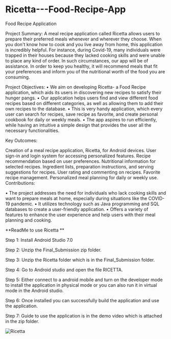 # Ricetta---Food-Recipe-App

Food Recipe Application

Project Summary: A meal recipe application called Ricetta allows users to prepare their preferred meals whenever and wherever they choose. When you don't know how to cook and you live away from home, this application is incredibly helpful. For instance, during Covid-19, many individuals were trapped in their houses because they lacked cooking skills and were unable to place any kind of order. In such circumstances, our app will be of assistance. In order to keep you healthy, it will recommend meals that fit your preferences and inform you of the nutritional worth of the food you are consuming.

Project Objectives: • We aim on developing Ricetta- a Food Recipe application, which aids its users in discovering new recipes to satisfy their hunger pangs. • Our application helps users find and view different food recipes based on different categories, as well as allowing them to add their own recipes to the database. • This is very handy application, which every user can search for recipes, save recipe as favorite, and create personal cookbook for daily or weekly meals. • The app aspires to run efficiently, while having an intuitive a simple design that provides the user all the necessary functionalities.

Key Outcomes:

Creation of a meal recipe application, Ricetta, for Android devices.
User sign-in and login system for accessing personalized features.
Recipe recommendation based on user preferences.
Nutritional information for selected recipes.
Ingredient lists, preparation instructions, and serving suggestions for recipes.
User rating and commenting on recipes.
Favorite recipe management.
Personalized meal planning for daily or weekly use.
Contributions:

• The project addresses the need for individuals who lack cooking skills and want to prepare meals at home, especially during situations like the COVID-19 pandemic. • It utilizes technology such as Java programming and SQL databases to create a user-friendly application. • Offers a variety of features to enhance the user experience and help users with their meal planning and cooking.

**ReadMe to use Ricetta **

Step 1: Install Android Studio 7.0

Step 2: Unzip the Final_Submission zip folder.

Step 3: Unzip the Ricetta folder which is in the Final_Submission folder.

Step 4: Go to Android studio and open the file RICETTA.

Step 5: Either connect to a android mobile and turn on the developer mode to install the application in physical mode or you can also run it in virtual mode in the Android studio.

Step 6: Once installed you can successfully build the application and use the application.

Step 7: Guide to use the application is in the demo video which is attached in the zip folder.

![Ricetta](https://github.com/utkarsh101098/Ricetta---Food-Recipe-App/assets/145814305/96bb7c8c-2aee-499f-ae92-a6851668d81a)
